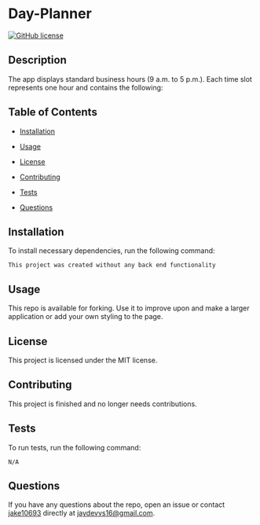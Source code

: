 
# Day-Planner
[![GitHub license](https://img.shields.io/badge/license-MIT-blue.svg)](https://github.com/jake10693/day-planner)

## Description

The app displays standard business hours (9 a.m. to 5 p.m.). Each time slot represents one hour and contains the following:

## Table of Contents 

* [Installation](#installation)

* [Usage](#usage)

* [License](#license)

* [Contributing](#contributing)

* [Tests](#tests)

* [Questions](#questions)

## Installation

To install necessary dependencies, run the following command:

```
This project was created without any back end functionality
```

## Usage

This repo is available for forking. Use it to improve upon and make a larger application or add your own styling to the page.

## License

This project is licensed under the MIT license.
  
## Contributing

This project is finished and no longer needs contributions. 

## Tests

To run tests, run the following command:

```
N/A
```

## Questions

If you have any questions about the repo, open an issue or contact [jake10693](undefined) directly at jaydevvs16@gmail.com.

